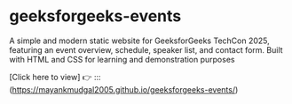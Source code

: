 # geeksforgeeks-events
A simple and modern static website for GeeksforGeeks TechCon 2025, featuring an event overview, schedule, speaker list, and contact form. Built with HTML and CSS for learning and demonstration purposes

 [Click here to view] 👉 :::(https://mayankmudgal2005.github.io/geeksforgeeks-events/)
